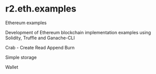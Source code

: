 # r2.eth.examples
Ethereum examples

Development of Ethereum blockchain implementation examples using Solidity, Truffle and Ganache-CLI

Crab - Create Read Append Burn

Simple storage

Wallet
